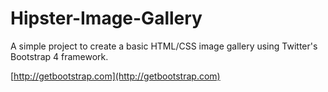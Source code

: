 # Hipster-Image-Gallery

A simple project to create a basic HTML/CSS image gallery using Twitter's Bootstrap 4 framework.

[http://getbootstrap.com](http://getbootstrap.com)
